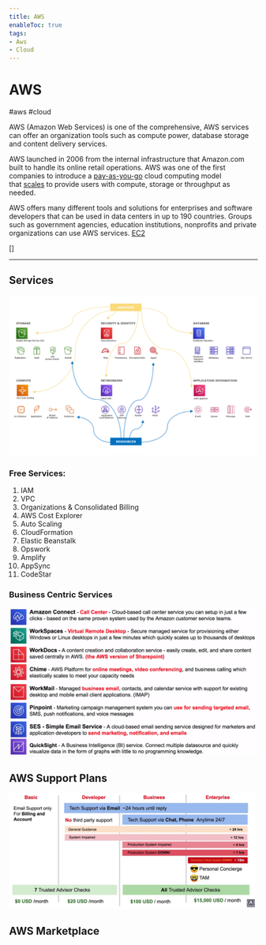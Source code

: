 ```yaml
---
title: AWS
enableToc: true
tags:
- Aws
- Cloud
---
```


# AWS
#aws #cloud 

AWS (Amazon Web Services) is one of the comprehensive, [](Cloud%20Computing/Cloud%20Providers.md#Cloud%20Providers) AWS services can offer an organization tools such as compute power, database storage and content delivery services.

AWS launched in 2006 from the internal infrastructure that Amazon.com built to handle its online retail operations. AWS was one of the first companies to introduce a [pay-as-you-go](https://www.techtarget.com/searchstorage/definition/pay-as-you-go-cloud-computing-PAYG-cloud-computing) cloud computing model that [scales](https://www.techtarget.com/searchdatacenter/definition/scalability) to provide users with compute, storage or throughput as needed.

AWS offers many different tools and solutions for enterprises and software developers that can be used in data centers in up to 190 countries. Groups such as government agencies, education institutions, nonprofits and private organizations can use AWS services.
[EC2](Cloud%20Computing/AWS/Compute/EC2.md)

[]

---


## Services

![AWS service and resources](Attachments/AWS%20service%20and%20resources.png)


### Free Services:

1. IAM
2. VPC
3. Organizations & Consolidated Billing 
4. AWS Cost Explorer 
5. Auto Scaling
6. CloudFormation
7. Elastic Beanstalk
8. Opswork
9. Amplify
10. AppSync
11. CodeStar

### Business Centric Services
![Pasted image 20220706225126](Attachments/Pasted%20image%2020220706225126.png)



## AWS Support Plans
![Pasted image 20220706164829](Attachments/Pasted%20image%2020220706164829.png)

## AWS Marketplace
